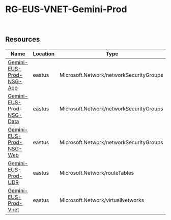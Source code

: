 # RG-EUS-VNET-Gemini-Prod 
 
## Resources


| Name | Location | Type |
| --- | --- | --- |
| [Gemini-EUS-Prod-NSG-App](Gemini-EUS-Prod-NSG-App-2060402018.md)  | eastus  | Microsoft.Network/networkSecurityGroups  |
| [Gemini-EUS-Prod-NSG-Data](Gemini-EUS-Prod-NSG-Data--477149069.md)  | eastus  | Microsoft.Network/networkSecurityGroups  |
| [Gemini-EUS-Prod-NSG-Web](Gemini-EUS-Prod-NSG-Web-92261913.md)  | eastus  | Microsoft.Network/networkSecurityGroups  |
| [Gemini-EUS-Prod-UDR](Gemini-EUS-Prod-UDR-1755423077.md)  | eastus  | Microsoft.Network/routeTables  |
| [Gemini-EUS-Prod-Vnet](Gemini-EUS-Prod-Vnet--1865841465.md)  | eastus  | Microsoft.Network/virtualNetworks  |



